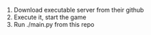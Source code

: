 1. Download executable server from their github
2. Execute it, start the game
3. Run ./main.py from this repo
